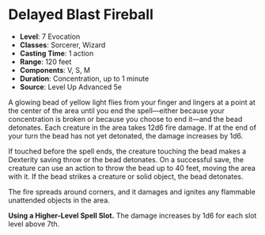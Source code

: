 # Delayed Blast Fireball

- **Level**: 7 Evocation
- **Classes**: Sorcerer, Wizard
- **Casting Time**: 1 action
- **Range**: 120 feet
- **Components**: V, S, M
- **Duration**: Concentration, up to 1 minute
- **Source**: Level Up Advanced 5e

A glowing bead of yellow light flies from your finger and lingers at a point at the center of the area until you end the spell—either because your concentration is broken or because you choose to end it—and the bead detonates. Each creature in the area takes 12d6 fire damage. If at the end of your turn the bead has not yet detonated, the damage increases by 1d6.

If touched before the spell ends, the creature touching the bead makes a Dexterity saving throw or the bead detonates. On a successful save, the creature can use an action to throw the bead up to 40 feet, moving the area with it. If the bead strikes a creature or solid object, the bead detonates.

The fire spreads around corners, and it damages and ignites any flammable unattended objects in the area.

**Using a Higher-Level Spell Slot.** The damage increases by 1d6 for each slot level above 7th.
